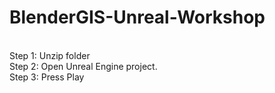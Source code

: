 # BlenderGIS-Unreal-Workshop

<br />Step 1: Unzip folder
<br />Step 2: Open Unreal Engine project.
<br />Step 3: Press Play
